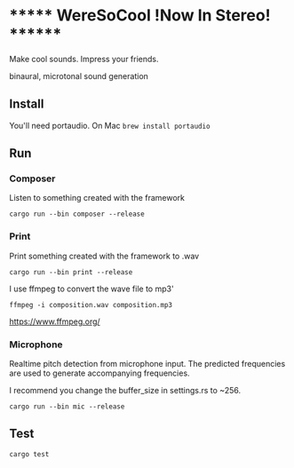 # ***** WereSoCool __!Now In Stereo!__ ******

Make cool sounds. Impress your friends. 

binaural, microtonal sound generation

## Install
You'll need portaudio. 
On Mac
`brew install portaudio`

## Run
### Composer
Listen to something created with the framework

`cargo run --bin composer --release`

### Print
Print something created with the framework to .wav

`cargo run --bin print --release`

I use ffmpeg to convert the wave file to mp3'

`ffmpeg -i composition.wav composition.mp3`

https://www.ffmpeg.org/

### Microphone
Realtime pitch detection from microphone input. The predicted frequencies are used to generate accompanying frequencies.

I recommend you change the buffer_size in settings.rs to ~256. 

`cargo run --bin mic --release`

## Test
`cargo test`
